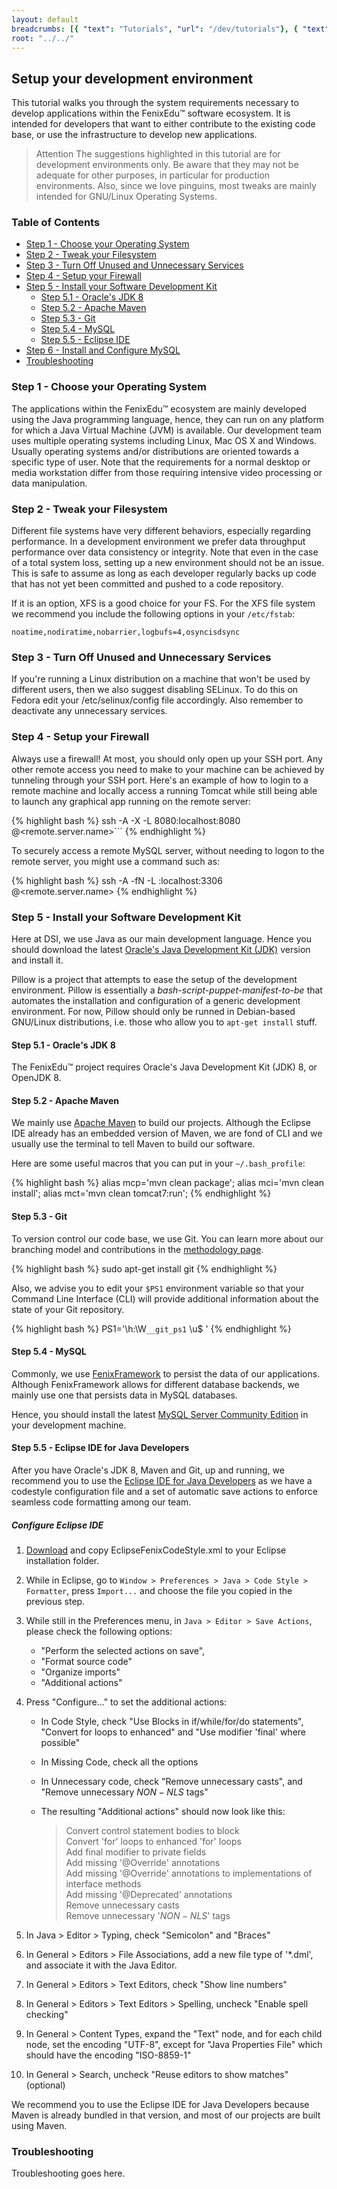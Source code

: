 ```yaml
---
layout: default
breadcrumbs: [{ "text": "Tutorials", "url": "/dev/tutorials"}, { "text": "Setup your development environment", "url": "/dev/tutorials/setup-your-development-environment/" }]
root: "../../"
---
```

## Setup your development environment

This tutorial walks you through the system requirements necessary to develop applications within the FenixEdu™ software ecosystem. It is intended for developers that want to either contribute to the existing code base, or use the infrastructure to develop new applications.

> <span>Attention</span>
> The suggestions highlighted in this tutorial are for development environments only. Be aware that they may not be adequate for other purposes, in particular for production environments. Also, since we love pinguins, most tweaks are mainly intended for GNU/Linux Operating Systems.

### Table of Contents
* [Step 1 - Choose your Operating System](#step-1-choose-your-operating-system)
* [Step 2 - Tweak your Filesystem](#step-2-tweak-your-filesystem)
* [Step 3 - Turn Off Unused and Unnecessary Services](#step-3-turn-off-unused-and-unnecessary-services)
* [Step 4 - Setup your Firewall](#step-4-setup-your-firewall)
* [Step 5 - Install your Software Development Kit](#step-5-install-your-software-development-kit)
	* [Step 5.1 - Oracle's JDK 8](#step-5.1-oracle's-jdk-8)
	* [Step 5.2 - Apache Maven](#step-5.2-apache-maven)
	* [Step 5.3 - Git](#step-5.3-git)
	* [Step 5.4 - MySQL](#step-5.4-mysql)
	* [Step 5.5 - Eclipse IDE](#step-5.5-eclipse-ide-for-java-developers)
* [Step 6 - Install and Configure MySQL](#configure-eclipse-ide)
* [Troubleshooting](#troubleshooting)


### Step 1 - Choose your Operating System

The applications within the FenixEdu™ ecosystem are mainly developed using the Java programming language, hence, they can run on any platform for which a Java Virtual Machine (JVM) is available. Our development team uses multiple operating systems including Linux, Mac OS X and Windows. Usually operating systems and/or distributions are oriented towards a specific type of user. Note that the requirements for a normal desktop or media workstation differ from those requiring intensive video processing or data manipulation.

### Step 2 - Tweak your Filesystem

Different file systems have very different behaviors, especially regarding performance. In a development environment we prefer data throughput performance over data consistency or integrity. Note that even in the case of a total system loss, setting up a new environment should not be an issue. This is safe to assume as long as each developer regularly backs up code that has not yet been committed and pushed to a code repository.

If it is an option, XFS is a good choice for your FS. For the XFS file system we recommend you include the following options in your ```/etc/fstab```:

	noatime,nodiratime,nobarrier,logbufs=4,osyncisdsync

### Step 3 - Turn Off Unused and Unnecessary Services

If you're running a Linux distribution on a machine that won't be used by different users, then we also suggest disabling SELinux. To do this on Fedora edit your /etc/selinux/config file accordingly. Also remember to deactivate any unnecessary services.


### Step 4 - Setup your Firewall

Always use a firewall! At most, you should only open up your SSH port. Any other remote access you need to make to your machine can be achieved by tunneling through your SSH port. Here's an example of how to login to a remote machine and locally access a running Tomcat while still being able to launch any graphical app running on the remote server:

{% highlight bash %}
ssh -A -X -L 8080:localhost:8080 <remoteUserName>@<remote.server.name>```
{% endhighlight %}

To securely access a remote MySQL server, without needing to logon to the remote server, you might use a command such as:

{% highlight bash %}
ssh -A -fN -L <localport>:localhost:3306 <remoteUserName>@<remote.server.name>
{% endhighlight %}

### Step 5 - Install your Software Development Kit

Here at DSI, we use Java as our main development language. Hence you should download the latest [Oracle's Java Development Kit (JDK)][Java Oracle] version and install it.

Pillow is a project that attempts to ease the setup of the development environment. Pillow is essentially a *bash-script-puppet-manifest-to-be* that automates the installation and configuration of a generic development environment. For now, Pillow should only be runned in Debian-based GNU/Linux distributions, i.e. those who allow you to ```apt-get install``` stuff.

#### Step 5.1 - Oracle's JDK 8

The FenixEdu™ project requires Oracle's Java Development Kit (JDK) 8, or OpenJDK 8.

#### Step 5.2 - Apache Maven

We mainly use [Apache Maven][Maven] to build our projects. Although the Eclipse IDE already has an embedded version of Maven, we are fond of CLI and we usually use the terminal to tell Maven to build our software.

Here are some useful macros that you can put in your ```~/.bash_profile```:

{% highlight bash %}
alias mcp='mvn clean package';
alias mci='mvn clean install';
alias mct='mvn clean tomcat7:run';
{% endhighlight %}


#### Step 5.3 - Git

To version control our code base, we use Git. You can learn more about our branching model and contributions in the [methodology page][Methodology].

{% highlight bash %}
sudo apt-get install git
{% endhighlight %}


Also, we advise you to edit your ```$PS1``` environment variable so that your Command Line Interface (CLI) will provide additional information about the state of your Git repository.

{% highlight bash %}
PS1='\h:\W`__git_ps1` \u\$ '
{% endhighlight %}

#### Step 5.4 - MySQL

Commonly, we use [FenixFramework][FenixFramework] to persist the data of our applications. Although FenixFramework allows for different database backends, we mainly use one that persists data in MySQL databases.

Hence, you should install the latest [MySQL Server Community Edition][MySQL] in your development machine.

#### Step 5.5 - Eclipse IDE for Java Developers

After you have Oracle's JDK 8, Maven and Git, up and running, we recommend you to use the [Eclipse IDE for Java Developers][Eclipse] as we have a codestyle configuration file and a set of automatic save actions to enforce seamless code formatting among our team.

##### Configure Eclipse IDE

1. [Download][EclipseFenixCodeStyleFile] and copy EclipseFenixCodeStyle.xml to your Eclipse installation folder.
2. While in Eclipse, go to ```Window > Preferences > Java > Code Style > Formatter```, press ```Import...``` and choose the file you copied in the previous step.
3. While still in the Preferences menu, in ```Java > Editor > Save Actions```, please check the following options:  
    - "Perform the selected actions on save",
    - "Format source code"
    - "Organize imports"
    - "Additional actions"
4. Press "Configure..." to set the additional actions:
    - In Code Style, check "Use Blocks in if/while/for/do statements", "Convert for loops to enhanced" and "Use modifier 'final' where possible"
    - In Missing Code, check all the options
    - In Unnecessary code, check "Remove unnecessary casts", and "Remove unnecessary $NON-NLS$ tags"
    - The resulting "Additional actions" should now look like this:

        > Convert control statement bodies to block  
        > Convert 'for' loops to enhanced 'for' loops  
        > Add final modifier to private fields  
        > Add missing '@Override' annotations  
        > Add missing '@Override' annotations to implementations of interface methods  
        > Add missing '@Deprecated' annotations  
        > Remove unnecessary casts  
        > Remove unnecessary '$NON-NLS$' tags  
        
5. In Java > Editor > Typing, check "Semicolon" and "Braces"
6. In General > Editors > File Associations, add a new file type of '*.dml', and associate it with the Java Editor.
7. In General > Editors > Text Editors, check "Show line numbers"
8. In General > Editors > Text Editors > Spelling, uncheck "Enable spell checking"
9. In General > Content Types, expand the "Text" node, and for each child node, set the encoding "UTF-8", except for "Java Properties File" which should have the encoding "ISO-8859-1"
10. In General > Search, uncheck "Reuse editors to show matches" (optional)

We recommend you to use the Eclipse IDE for Java Developers because Maven is already bundled in that version, and most of our projects are built using Maven.

### Troubleshooting

Troubleshooting goes here.


[EclipseFenixCodeStyleFile]: https://raw.githubusercontent.com/FenixEdu/fenixedu-java-codestyle/master/EclipseFenixCodeSyle.xml
[FenixFramework]: http://fenix-framework.github.io/
[Eclipse]: http://www.eclipse.org/downloads/
[Methodology]: /dev/methodology
[Maven]: http://maven.apache.org/
[MySQL]: http://dev.mysql.com/downloads/
[Java Oracle]: http://www.oracle.com/technetwork/java/javase/downloads/index.html
